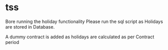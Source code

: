 # tss
Bore running the holiday functionality Please run the sql script as Holidays are stored in Database.

A dummy contract is added as holidays are calculated as per Contract period
